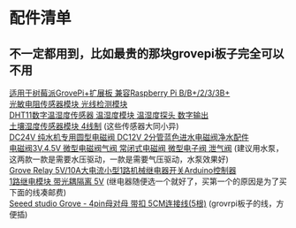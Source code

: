 # 配件清单  
## 不一定都用到，比如最贵的那块grovepi板子完全可以不用  
[适用于树莓派GrovePi+扩展板 兼容Raspberry Pi B/B+/2/3/3B+](https://item.taobao.com/item.htm?spm=a1z09.2.0.0.31952e8dIv8ap3&id=45506190895&_u=e2p3fc0edd16)  
[光敏电阻传感器模块 光线检测模块](https://item.taobao.com/item.htm?spm=a1z09.2.0.0.31952e8dIv8ap3&id=43332608694&_u=e2p3fc0ef88d)  
[DHT11数字温湿度传感器 温湿度模块 温湿度探头 数字输出](https://item.taobao.com/item.htm?spm=a1z09.2.0.0.31952e8dIv8ap3&id=536729581350&_u=e2p3fc0e1ebf)  
[土壤湿度传感器模块 4线制](https://item.taobao.com/item.htm?spm=a1z09.2.0.0.31952e8dIv8ap3&id=547275531619&_u=e2p3fc0eed97)   (这些传感器大同小异)  
[DC24V 纯水机专用圆型电磁阀 DC12V 2分管蓝色进水电磁阀净水配件](https://item.taobao.com/item.htm?spm=a1z09.2.0.0.31952e8dIv8ap3&id=525065413178&_u=e2p3fc0e55bc)  
[电磁阀3V,4.5V 微型电磁阀气阀 常闭式电磁阀 微型电子阀 泄气阀](https://item.taobao.com/item.htm?spm=a1z09.2.0.0.31952e8dIv8ap3&id=607073733255&_u=e2p3fc0eea83)   (建议用水泵，这两款一款是需要水压驱动，一款是需要气压驱动，水泵效果好)  
[Grove Relay 5V/10A大电流小型1路机械继电器开关Arduino控制器](https://item.taobao.com/item.htm?spm=a1z09.2.0.0.31952e8dIv8ap3&id=45670971061&_u=e2p3fc0e53d9)  
[1路继电模块 带光耦隔离 5V](https://item.taobao.com/item.htm?spm=a1z09.2.0.0.31952e8dIv8ap3&id=545060548877&_u=e2p3fc0e11d8)  (继电器随便选一个就好了，买第一个的原因是为了买下面的线凑邮费)  
[Seeed studio Grove - 4pin母对母 带扣 5CM连接线(5根)](https://item.taobao.com/item.htm?spm=a1z09.2.0.0.31952e8dIv8ap3&id=45508634551&_u=e2p3fc0e55e0)  (grovrpi板子的线，方便插)  

